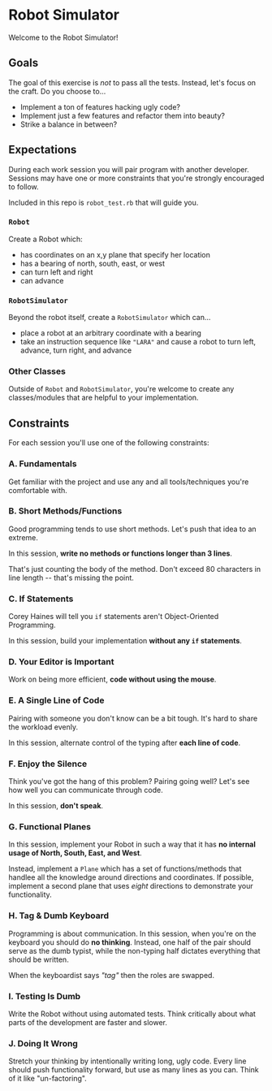 # Robot Simulator

Welcome to the Robot Simulator!

## Goals

The goal of this exercise is *not* to pass all the tests. Instead, let's focus on the craft. Do you choose to...

* Implement a ton of features hacking ugly code?
* Implement just a few features and refactor them into beauty?
* Strike a balance in between?

## Expectations

During each work session you will pair program with another developer. Sessions may have one or more constraints that you're strongly encouraged to follow.

Included in this repo is `robot_test.rb` that will guide you.

### `Robot`

Create a Robot which:

* has coordinates on an x,y plane that specify her location
* has a bearing of north, south, east, or west
* can turn left and right
* can advance

### `RobotSimulator`

Beyond the robot itself, create a `RobotSimulator` which can...

* place a robot at an arbitrary coordinate with a bearing
* take an instruction sequence like `"LARA"` and cause a robot to turn left, advance, turn right, and advance

### Other Classes

Outside of `Robot` and `RobotSimulator`, you're welcome to create any classes/modules that are helpful to your implementation.

## Constraints

For each session you'll use one of the following constraints:

### A. Fundamentals

Get familiar with the project and use any and all tools/techniques you're comfortable with.

### B. Short Methods/Functions

Good programming tends to use short methods. Let's push that idea to an extreme.

In this session, **write no methods or functions longer than 3 lines**.

That's just counting the body of the method. Don't exceed 80 characters in line
length -- that's missing the point.

### C. If Statements

Corey Haines will tell you `if` statements aren't Object-Oriented Programming.

In this session, build your implementation **without any `if` statements**.

### D. Your Editor is Important

Work on being more efficient, **code without using the mouse**.

### E. A Single Line of Code

Pairing with someone you don't know can be a bit tough. It's hard to share the workload evenly.

In this session, alternate control of the typing after **each line of code**.

### F. Enjoy the Silence

Think you've got the hang of this problem? Pairing going well? Let's see how
well you can communicate through code.

In this session, **don't speak**.

### G. Functional Planes

In this session, implement your Robot in such a way that it has **no internal
usage of North, South, East, and West**.

Instead, implement a `Plane` which has a set of functions/methods that handlee
all the knowledge around directions and coordinates. If possible, implement
a second plane that uses *eight* directions to demonstrate your functionality.

### H. Tag & Dumb Keyboard

Programming is about communication. In this session, when you're on the keyboard
you should do **no thinking**. Instead, one half of the pair should serve as
the dumb typist, while the non-typing half dictates everything that should be written.

When the keyboardist says *"tag"* then the roles are swapped.

### I. Testing Is Dumb

Write the Robot without using automated tests. Think critically about what parts
of the development are faster and slower.

### J. Doing It Wrong

Stretch your thinking by intentionally writing long, ugly code. Every line
should push functionality forward, but use as many lines as you can. Think of it
like "un-factoring".
